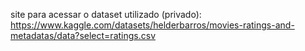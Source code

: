 site para acessar o dataset utilizado (privado): 
https://www.kaggle.com/datasets/helderbarros/movies-ratings-and-metadatas/data?select=ratings.csv

